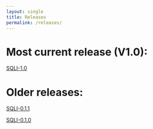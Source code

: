 ```yaml
---
layout: single
title: Releases
permalink: /releases/
---
```

# Most current release (V1.0):

[SQLI-1.0](/SQLI-1.0.zip)

# Older releases:

[SQLI-0.1.1](/SQLI-0.1.1-alpha.zip)

[SQLI-0.1.0](/SQLI-0.1.0-alpha.zip)

